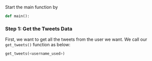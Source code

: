 <!--title={Generating .csv File Of Tweets}-->

Start the main function by

```python
def main():
```

### Step 1: Get the Tweets Data

First, we want to get all the tweets from the user we want. We call our `get_tweets()` function as below:

```python
get_tweets(<username_used>)
```

